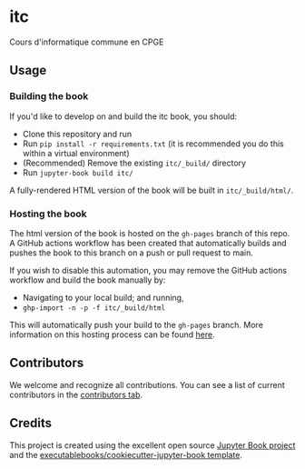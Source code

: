 # itc

Cours d'informatique commune en CPGE

## Usage

### Building the book

If you'd like to develop on and build the itc book, you should:

- Clone this repository and run
- Run `pip install -r requirements.txt` (it is recommended you do this within a virtual environment)
- (Recommended) Remove the existing `itc/_build/` directory
- Run `jupyter-book build itc/`

A fully-rendered HTML version of the book will be built in `itc/_build/html/`.

### Hosting the book

The html version of the book is hosted on the `gh-pages` branch of this repo. A GitHub actions workflow has been created that automatically builds and pushes the book to this branch on a push or pull request to main.

If you wish to disable this automation, you may remove the GitHub actions workflow and build the book manually by:

- Navigating to your local build; and running,
- `ghp-import -n -p -f itc/_build/html`

This will automatically push your build to the `gh-pages` branch. More information on this hosting process can be found [here](https://jupyterbook.org/publish/gh-pages.html#manually-host-your-book-with-github-pages).

## Contributors

We welcome and recognize all contributions. You can see a list of current contributors in the [contributors tab](https://github.com/fortierq/itc/graphs/contributors).

## Credits

This project is created using the excellent open source [Jupyter Book project](https://jupyterbook.org/) and the [executablebooks/cookiecutter-jupyter-book template](https://github.com/executablebooks/cookiecutter-jupyter-book).
